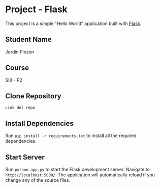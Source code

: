 # Project - Flask

This project is a simple "Hello World" application built with [Flask](https://flask.palletsprojects.com/).

## Student Name

Jordin Pinzon

## Course

SI8 - P2

## Clone Repository

`Link del repo`

## Install Dependencies

Run `pip install -r requirements.txt` to install all the required dependencies.

## Start Server

Run `python app.py` to start the Flask development server. Navigate to `http://localhost:5000/`. The application will automatically reload if you change any of the source files.
